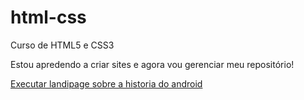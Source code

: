 # html-css
 Curso de HTML5 e CSS3

 Estou apredendo a criar sites e agora vou gerenciar meu repositório!

 <a href="https://guilhermecarvalhosilva.github.io/html-css/desafios/desafio010/android.html">Executar landipage sobre a historia do android</a>
